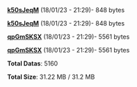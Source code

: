 [**k50sJeqM**](/data/k50sJeqM.txt) (18/01/23 - 21:29)- 848 bytes

[**k50sJeqM**](/data/k50sJeqM.txt) (18/01/23 - 21:29)- 848 bytes

[**qpGmSKSX**](/data/qpGmSKSX.txt) (18/01/23 - 21:29)- 5561 bytes

[**qpGmSKSX**](/data/qpGmSKSX.txt) (18/01/23 - 21:29)- 5561 bytes

**Total Datas**: 5160

**Total Size**: 31.22 MB / 31.2 MB